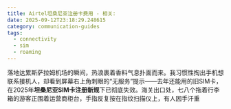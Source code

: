 ```yaml
---
title: Airtel坦桑尼亚注册卡费用 - 相关:
date: 2025-09-12T23:18:29.248615
category: communication-guides
tags:
  - connectivity
  - sim
  - roaming
---
```


落地达累斯萨拉姆机场的瞬间，热浪裹着香料气息扑面而来。我习惯性掏出手机想联系接机人，却看到屏幕右上角刺眼的“无服务”提示——去年还能用的旧SIM卡，在2025年**坦桑尼亚SIM卡注册新规**下已彻底失效。海关出口处，七八个拖着行李箱的游客正围着运营商柜台，手指反复按在指纹扫描仪上，有人因手汗重